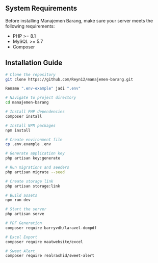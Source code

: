 
## System Requirements

Before installing Manajemen Barang, make sure your server meets the following requirements:

- PHP >= 8.1
- MySQL >= 5.7
- Composer

## Installation Guide

```bash
# Clone the repository
git clone https://github.com/Reyn12/manajemen-barang.git

Rename ".env-example" jadi ".env"

# Navigate to project directory
cd manajemen-barang

# Install PHP dependencies
composer install

# Install NPM packages
npm install

# Create environment file
cp .env.example .env

# Generate application key
php artisan key:generate

# Run migrations and seeders
php artisan migrate --seed

# Create storage link
php artisan storage:link

# Build assets
npm run dev

# Start the server
php artisan serve

# PDF Generation
composer require barryvdh/laravel-dompdf

# Excel Export
composer require maatwebsite/excel

# Sweet Alert
composer require realrashid/sweet-alert

```
